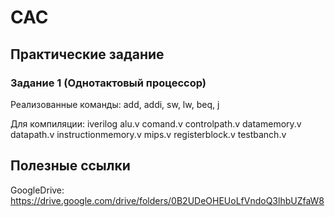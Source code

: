 # CAC

## Практические задание

### Задание 1 (Однотактовый процессор)

Реализованные команды: add, addi, sw, lw, beq, j

Для компиляции: iverilog alu.v comand.v controlpath.v datamemory.v datapath.v instructionmemory.v mips.v registerblock.v testbanch.v 

## Полезные ссылки

GoogleDrive: https://drive.google.com/drive/folders/0B2UDeOHEUoLfVndoQ3lhbUZfaW8
